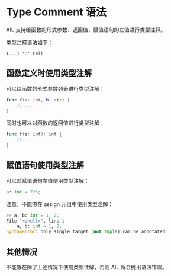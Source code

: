 # Type Comment 语法

AIL 支持给函数的形式参数、返回值，赋值语句的左值进行类型注释。

类型注释语法如下：

```
(...) ':' Cell
```



## 函数定义时使用类型注解

可以给函数的形式参数列表进行类型注解：

```swift
func f(a: int, b: str) {
    // ...
}
```

同时也可以对函数的返回值进行类型注解：

```swift
func f(a: int): int {
    // ...
}
```



## 赋值语句使用类型注解

可以对赋值语句左值使用类型注解：

```python
a: int = 726;
```

注意，不能够在 assign 元组中使用类型注解：

```python
>> a, b: int = 1, 2;
File "<shell>", line 1
    a, b: int = 1, 2;
SyntaxError: only single target (not tuple) can be annotated
```



## 其他情况

不能够在除了上述情况下使用类型注解，否则 AIL 将会抛出语法错误。